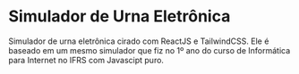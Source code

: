 # Simulador de Urna Eletrônica

Simulador de urna eletrônica cirado com ReactJS e TailwindCSS. Ele é baseado em um mesmo simulador que fiz no 1º ano do curso de Informática para Internet no IFRS com Javascipt puro.